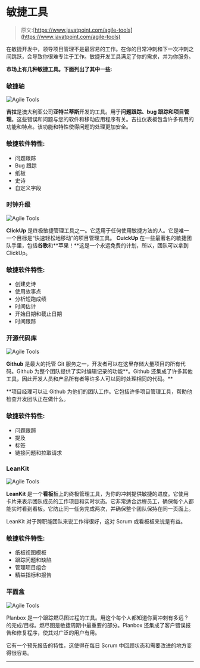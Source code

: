 # 敏捷工具

> 原文:[https://www.javatpoint.com/agile-tools](https://www.javatpoint.com/agile-tools)

在敏捷开发中，领导项目管理不是最容易的工作。在你的日常冲刺和下一次冲刺之间跳跃，会导致你很难专注于工作。敏捷开发工具满足了你的需求，并为你服务。

**市场上有几种敏捷工具。下面列出了其中一些:**

### 敏捷轴

![Agile Tools](../Images/7dc05bae2f18356330204ee861bd3e66.png)

**吉拉**是澳大利亚公司**亚特兰蒂斯**开发的工具。用于**问题跟踪、bug 跟踪和项目管理**。这些错误和问题与您的软件和移动应用程序有关。吉拉仪表板包含许多有用的功能和特点。该功能和特性使得问题的处理更加安全。

### 敏捷软件特性:

*   问题跟踪
*   Bug 跟踪
*   纸板
*   史诗
*   自定义字段

### 时钟升级

![Agile Tools](../Images/67e55ff0f77f3104154e39eb97923a1a.png)

**ClickUp** 是终极敏捷管理工具之一。它适用于任何使用敏捷方法的人。它是唯一一个目标是“快速轻松地移动”的项目管理工具。 **CuickUp** 在一些最著名的敏捷团队手里，包括**谷歌**和**苹果！**这是一个永远免费的计划，所以，团队可以拿到 ClickUp。

### 敏捷软件特性:

*   创建史诗
*   使用故事点
*   分析短跑成绩
*   时间估计
*   开始日期和截止日期
*   时间跟踪

### 开源代码库

![Agile Tools](../Images/9d57f9f164a1a83cbc8621535d0badf2.png)

**Github** 是最大的托管 Git 服务之一，开发者可以在这里存储大量项目的所有代码。Github 为整个团队提供了实时编辑记录的功能**。Github 还集成了许多其他工具，因此开发人员和产品所有者等许多人可以同时处理相同的代码。**

 **项目经理可以让 Github 为他们的团队工作。它包括许多项目管理工具，帮助他检查开发团队正在做什么。

### 敏捷软件特性:

*   问题跟踪
*   提及
*   标签
*   链接问题和拉取请求

### LeanKit

![Agile Tools](../Images/23ccce010d4dc16c264cba742ffdff73.png)

**LeanKit** 是一个**看板**板上的终极管理工具，为你的冲刺提供敏捷的进度。它使用卡片来表示团队成员的工作项目和实时状态。它非常适合远程员工，确保每个人都能实时看到看板。它防止同一任务完成两次，并确保整个团队保持在同一页面上。

LeanKit 对于跨职能团队来说工作得很好，这对 Scrum 或看板板来说是有益。

### 敏捷软件特性:

*   纸板视图模板
*   跟踪问题和缺陷
*   管理项目组合
*   精益指标和报告

### 平面盒

![Agile Tools](../Images/547cf7ead1a57aaa58ad6203cc9ebef1.png)

Planbox 是一个跟踪燃尽图过程的工具。用这个每个人都知道你离冲刺有多远？的完成/目标。燃尽图是敏捷周期中最重要的部分。Planbox 还集成了客户错误报告和修复程序，使其对广泛的用户有用。

它有一个预先报告的特性，这使得在每日 Scrum 中回顾状态和需要改进的地方变得很容易。

* * ***